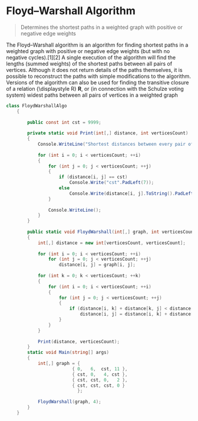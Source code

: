 # Floyd–Warshall Algorithm
> Determines the shortest paths in a weighted graph with positive or negative edge weights

The Floyd–Warshall algorithm is an algorithm for finding shortest paths in a weighted graph with positive or negative edge weights (but with no negative cycles).[1][2] A single execution of the algorithm will find the lengths (summed weights) of the shortest paths between all pairs of vertices. Although it does not return details of the paths themselves, it is possible to reconstruct the paths with simple modifications to the algorithm. Versions of the algorithm can also be used for finding the transitive closure of a relation {\displaystyle R} **R**, or (in connection with the Schulze voting system) widest paths between all pairs of vertices in a weighted graph
``` csharp
class FloydWarshallAlgo
    {
 
        public const int cst = 9999;
 
        private static void Print(int[,] distance, int verticesCount)
        {
            Console.WriteLine("Shortest distances between every pair of vertices:");
 
            for (int i = 0; i < verticesCount; ++i)
            {
                for (int j = 0; j < verticesCount; ++j)
                {
                    if (distance[i, j] == cst)
                        Console.Write("cst".PadLeft(7));
                    else
                        Console.Write(distance[i, j].ToString().PadLeft(7));
                }
 
                Console.WriteLine();
            }
        }
 
        public static void FloydWarshall(int[,] graph, int verticesCount)
        {
            int[,] distance = new int[verticesCount, verticesCount];
 
            for (int i = 0; i < verticesCount; ++i)
                for (int j = 0; j < verticesCount; ++j)
                    distance[i, j] = graph[i, j];
 
            for (int k = 0; k < verticesCount; ++k)
            {
                for (int i = 0; i < verticesCount; ++i)
                {
                    for (int j = 0; j < verticesCount; ++j)
                    {
                        if (distance[i, k] + distance[k, j] < distance[i, j])
                            distance[i, j] = distance[i, k] + distance[k, j];
                    }
                }
            }
 
            Print(distance, verticesCount);
        }
        static void Main(string[] args)
        {
            int[,] graph = {
                         { 0,   6,  cst, 11 },
                         { cst, 0,   4, cst },
                         { cst, cst, 0,   2 },
                         { cst, cst, cst, 0 }
                           };
 
            FloydWarshall(graph, 4);
        }
    }
```

